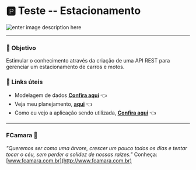 # :parking: Teste -- Estacionamento

![enter image description here](https://media.giphy.com/media/NMdRYmkFSj2A2I9QK9/giphy.gif)

---
### :pushpin: Objetivo

Estimular o conhecimento através da criação de uma API REST para gerenciar um estacionamento de carros e motos.


### :link: Links úteis

- Modelagem de dados  [**Confira aqui**](https://whimsical.com/parking-database-Aez2LFoATofgjiUMwGseka) :point_left:
- Veja meu planejamento, [**aqui**](https://trello.com/b/hKzFNYBW/teste-estacionamento) :point_left:
- Como eu vejo a aplicação sendo utilizada, [**Confira aqui**](https://www.figma.com/file/JWQkQSACjcyPjmRKlgJp49/Estaciomento?node-id=0:1) :point_left:

---
### FCamara 🚀

_"Queremos ser como uma árvore, crescer um pouco todos os dias e tentar tocar o céu, sem perder a solidez de nossas raízes."_  Conheça:  [www.fcamara.com.br](http://www.fcamara.com.br)